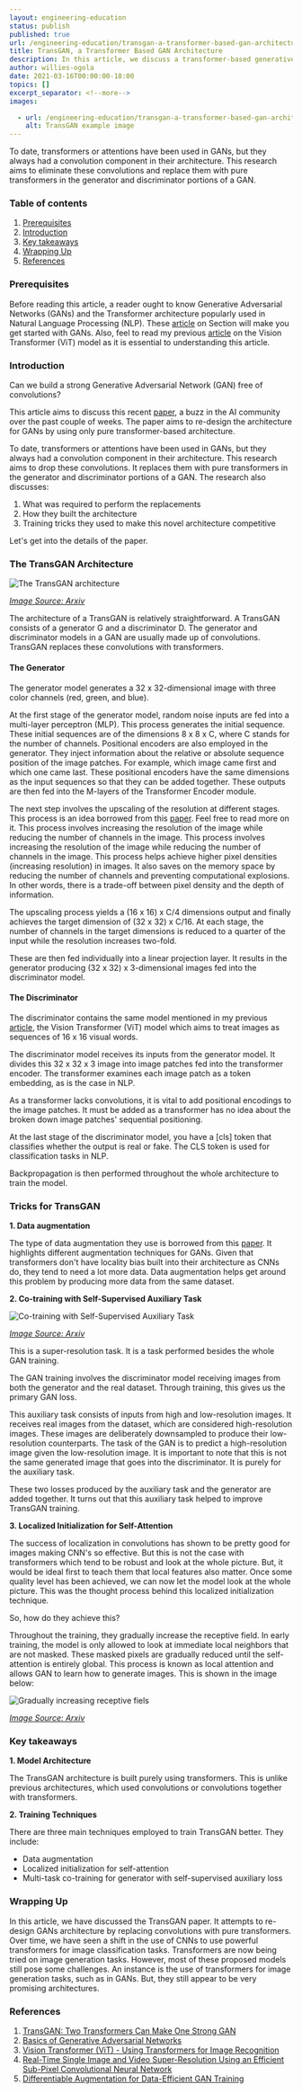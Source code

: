 ```yaml
---
layout: engineering-education
status: publish
published: true
url: /engineering-education/transgan-a-transformer-based-gan-architecture/
title: TransGAN, a Transformer Based GAN Architecture
description: In this article, we discuss a transformer-based generative adversarial network architecture. We do this with the aid of a recently published research paper.
author: willies-ogola
date: 2021-03-16T00:00:00-18:00
topics: []
excerpt_separator: <!--more-->
images:

  - url: /engineering-education/transgan-a-transformer-based-gan-architecture/hero.jpg
    alt: TransGAN example image
---
```

To date, transformers or attentions have been used in GANs, but they always had a convolution component in their architecture. This research aims to eliminate these convolutions and replace them with pure transformers in the generator and discriminator portions of a GAN.
<!--more-->

### Table of contents

1. [Prerequisites](#prerequisites)
2. [Introduction](#introduction)
3. [Key takeaways](#key-takeaways)
4. [Wrapping Up](#wrapping-up)
5. [References](#references)

### Prerequisites

Before reading this article, a reader ought to know Generative Adversarial Networks (GANs) and the Transformer architecture popularly used in Natural Language Processing (NLP). These [article](https://www.section.io/engineering-education/introduction-to-generative-adversarial-networks/) on Section will make you get started with GANs.
Also, feel to read my previous [article](https://www.section.io/engineering-education/vision-transformer-using-transformers-for-image-recognition/) on the Vision Transformer (ViT) model as it is essential to understanding this article.

### Introduction

Can we build a strong Generative Adversarial Network (GAN) free of convolutions?

This article aims to discuss this recent [paper](https://arxiv.org/pdf/2102.07074.pdf), a buzz in the AI community over the past couple of weeks. The paper aims to re-design the architecture for GANs by using only pure transformer-based architecture.

To date, transformers or attentions have been used in GANs, but they always had a convolution component in their architecture. This research aims to drop these convolutions.  It replaces them with pure transformers in the generator and discriminator portions of a GAN. The research also discusses: 

1. What was required to perform the replacements 
2. How they built the architecture 
3. Training tricks they used to make this novel architecture competitive 

Let's get into the details of the paper.

### The TransGAN Architecture

![The TransGAN architecture](/engineering-education/transgan-a-transformer-based-gan-architecture/transgan-architecture.PNG)

*[Image Source: Arxiv](https://arxiv.org/pdf/2102.07074.pdf)*

The architecture of a TransGAN is relatively straightforward. A TransGAN consists of a generator G and a discriminator D. The generator and discriminator models in a GAN are usually made up of convolutions. TransGAN replaces these convolutions with transformers. 

#### The Generator

The generator model generates a 32 x 32-dimensional image with three color channels (red, green, and blue).

At the first stage of the generator model, random noise inputs are fed into a multi-layer perceptron (MLP). This process generates the initial sequence. These initial sequences are of the dimensions 8 x 8 x C, where C stands for the number of channels. Positional encoders are also employed in the generator. They inject information about the relative or absolute sequence position of the image patches. For example, which image came first and which one came last. These positional encoders have the same dimensions as the input sequences so that they can be added together. These outputs are then fed into the M-layers of the Transformer Encoder module.

The next step involves the upscaling of the resolution at different stages. This process is an idea borrowed from this [paper](https://arxiv.org/pdf/1609.05158.pdf). Feel free to read more on it. This process involves increasing the resolution of the image while reducing the number of channels in the image. This process involves increasing the resolution of the image while reducing the number of channels in the image. This process helps achieve higher pixel densities (increasing resolution) in images. It also saves on the memory space by reducing the number of channels and preventing computational explosions. In other words, there is a trade-off between pixel density and the depth of information. 

The upscaling process yields a (16 x 16) x C/4 dimensions output and finally achieves the target dimension of (32 x 32) x C/16. At each stage, the number of channels in the target dimensions is reduced to a quarter of the input while the resolution increases two-fold.

These are then fed individually into a linear projection layer. It results in the generator producing (32 x 32) x 3-dimensional images fed into the discriminator model.  

#### The Discriminator

The discriminator contains the same model mentioned in my previous [article](https://www.section.io/engineering-education/vision-transformer-using-transformers-for-image-recognition/), the Vision Transformer (ViT) model which aims to treat images as sequences of 16 x 16 visual words. 

The discriminator model receives its inputs from the generator model. It divides this 32 x 32 x 3 image into image patches fed into the transformer encoder. The transformer examines each image patch as a token embedding, as is the case in NLP.

As a transformer lacks convolutions, it is vital to add positional encodings to the image patches. It must be added as a transformer has no idea about the broken down image patches' sequential positioning.

At the last stage of the discriminator model, you have a [cls] token that classifies whether the output is real or fake. The CLS token is used for classification tasks in NLP.

Backpropagation is then performed throughout the whole architecture to train the model.

### Tricks for TransGAN

**1. Data augmentation**

The type of data augmentation they use is borrowed from this [paper](https://arxiv.org/pdf/2006.10738.pdf). It highlights different augmentation techniques for GANs. Given that transformers don't have locality bias built into their architecture as CNNs do, they tend to need a lot more data. Data augmentation helps get around this problem by producing more data from the same dataset.

**2. Co-training with Self-Supervised Auxiliary Task**

![Co-training with Self-Supervised Auxiliary Task](/engineering-education/transgan-a-transformer-based-gan-architecture/co-training.PNG)

*[Image Source: Arxiv](https://arxiv.org/pdf/2102.07074.pdf)*

This is a super-resolution task. It is a task performed besides the whole GAN training. 

The GAN training involves the discriminator model receiving images from both the generator and the real dataset. Through training, this gives us the primary GAN loss.

This auxiliary task consists of inputs from high and low-resolution images. It receives real images from the dataset, which are considered high-resolution images. These images are deliberately downsampled to produce their low-resolution counterparts. The task of the GAN is to predict a high-resolution image given the low-resolution image. It is important to note that this is not the same generated image that goes into the discriminator. It is purely for the auxiliary task.

These two losses produced by the auxiliary task and the generator are added together. It turns out that this auxiliary task helped to improve TransGAN training.

**3. Localized Initialization for Self-Attention**

The success of localization in convolutions has shown to be pretty good for images making CNN's so effective. But this is not the case with transformers which tend to be robust and look at the whole picture. But, it would be ideal first to teach them that local features also matter. Once some quality level has been achieved, we can now let the model look at the whole picture. This was the thought process behind this localized initialization technique.

So, how do they achieve this?

Throughout the training, they gradually increase the receptive field. In early training, the model is only allowed to look at immediate local neighbors that are not masked. These masked pixels are gradually reduced until the self-attention is entirely global. This process is known as local attention and allows GAN to learn how to generate images. This is shown in the image below:

![Gradually increasing receptive fiels](/engineering-education/transgan-a-transformer-based-gan-architecture/masked-pixel.PNG)

*[Image Source: Arxiv](https://arxiv.org/pdf/2102.07074.pdf)*

### Key takeaways

**1. Model Architecture**

The TransGAN architecture is built purely using transformers. This is unlike previous architectures, which used convolutions or convolutions together with transformers.

**2. Training Techniques**

There are three main techniques employed to train TransGAN better. They include:

- Data augmentation
- Localized initialization for self-attention
- Multi-task co-training for generator with self-supervised auxiliary loss

### Wrapping Up

In this article, we have discussed the TransGAN paper. It attempts to re-design GANs architecture by replacing convolutions with pure transformers.
Over time, we have seen a shift in the use of CNNs to use powerful transformers for image classification tasks. Transformers are now being tried on image generation tasks. However, most of these proposed models still pose some challenges. An instance is the use of transformers for image generation tasks, such as in GANs. But, they still appear to be very promising architectures.

### References

1. [TransGAN: Two Transformers Can Make One Strong GAN](https://arxiv.org/pdf/2102.07074.pdf)
2. [Basics of Generative Adversarial Networks](https://www.section.io/engineering-education/introduction-to-generative-adversarial-networks/)
3. [Vision Transformer (ViT) - Using Transformers for Image Recognition](https://www.section.io/engineering-education/vision-transformer-using-transformers-for-image-recognition/)
4. [Real-Time Single Image and Video Super-Resolution Using an Efficient Sub-Pixel Convolutional Neural Network](https://arxiv.org/pdf/1609.05158.pdf)
5. [Differentiable Augmentation for Data-Efficient GAN Training](https://arxiv.org/pdf/2006.10738.pdf)
